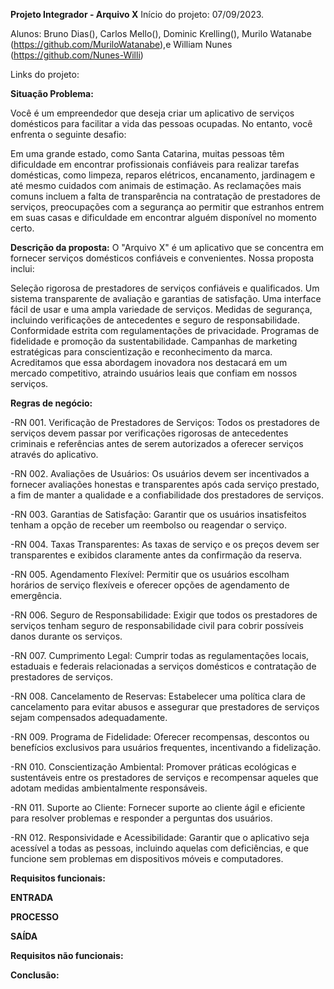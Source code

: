**Projeto Integrador - Arquivo X**
Início do projeto: 07/09/2023.

Alunos: Bruno Dias(), Carlos Mello(), Dominic Krelling(), Murilo Watanabe (https://github.com/MuriloWatanabe),e William Nunes (https://github.com/Nunes-Willi)

Links do projeto: 

**Situação Problema:**

Você é um empreendedor que deseja criar um aplicativo de serviços domésticos para facilitar a vida das pessoas ocupadas. No entanto, você enfrenta o seguinte desafio:

Em uma grande estado, como Santa Catarina, muitas pessoas têm dificuldade em encontrar profissionais confiáveis para realizar tarefas domésticas, como limpeza, reparos elétricos, encanamento, jardinagem e até mesmo cuidados com animais de estimação. As reclamações mais comuns incluem a falta de transparência na contratação de prestadores de serviços, preocupações com a segurança ao permitir que estranhos entrem em suas casas e dificuldade em encontrar alguém disponível no momento certo.

**Descrição da proposta:**
O "Arquivo X" é um aplicativo que se concentra em fornecer serviços domésticos confiáveis e convenientes. Nossa proposta inclui:

Seleção rigorosa de prestadores de serviços confiáveis e qualificados.
Um sistema transparente de avaliação e garantias de satisfação.
Uma interface fácil de usar e uma ampla variedade de serviços.
Medidas de segurança, incluindo verificações de antecedentes e seguro de responsabilidade.
Conformidade estrita com regulamentações de privacidade.
Programas de fidelidade e promoção da sustentabilidade.
Campanhas de marketing estratégicas para conscientização e reconhecimento da marca.
Acreditamos que essa abordagem inovadora nos destacará em um mercado competitivo, atraindo usuários leais que confiam em nossos serviços.

**Regras de negócio:**

-RN 001. Verificação de Prestadores de Serviços:
Todos os prestadores de serviços devem passar por verificações rigorosas de antecedentes criminais e referências antes de serem autorizados a oferecer serviços através do aplicativo.

-RN 002. Avaliações de Usuários:
Os usuários devem ser incentivados a fornecer avaliações honestas e transparentes após cada serviço prestado, a fim de manter a qualidade e a confiabilidade dos prestadores de serviços.

-RN 003. Garantias de Satisfação:
Garantir que os usuários insatisfeitos tenham a opção de receber um reembolso ou reagendar o serviço.

-RN 004. Taxas Transparentes:
As taxas de serviço e os preços devem ser transparentes e exibidos claramente antes da confirmação da reserva.

-RN 005. Agendamento Flexível:
Permitir que os usuários escolham horários de serviço flexíveis e oferecer opções de agendamento de emergência.

-RN 006. Seguro de Responsabilidade:
Exigir que todos os prestadores de serviços tenham seguro de responsabilidade civil para cobrir possíveis danos durante os serviços.

-RN 007. Cumprimento Legal:
Cumprir todas as regulamentações locais, estaduais e federais relacionadas a serviços domésticos e contratação de prestadores de serviços.

-RN 008. Cancelamento de Reservas:
 Estabelecer uma política clara de cancelamento para evitar abusos e assegurar que prestadores de serviços sejam compensados ​​adequadamente.

-RN 009. Programa de Fidelidade:
 Oferecer recompensas, descontos ou benefícios exclusivos para usuários frequentes, incentivando a fidelização.

-RN 010. Conscientização Ambiental:
 Promover práticas ecológicas e sustentáveis entre os prestadores de serviços e recompensar aqueles que adotam medidas ambientalmente responsáveis.

-RN 011. Suporte ao Cliente:
 Fornecer suporte ao cliente ágil e eficiente para resolver problemas e responder a perguntas dos usuários.

-RN 012. Responsividade e Acessibilidade:
 Garantir que o aplicativo seja acessível a todas as pessoas, incluindo aquelas com deficiências, e que funcione sem problemas em dispositivos móveis e computadores.

**Requisitos funcionais:**

**ENTRADA**


**PROCESSO**


**SAÍDA**


**Requisitos não funcionais:**


**Conclusão:**
